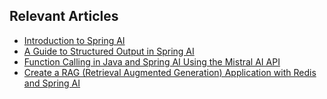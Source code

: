 ## Relevant Articles
- [Introduction to Spring AI](https://www.baeldung.com/spring-ai)
- [A Guide to Structured Output in Spring AI](https://www.baeldung.com/spring-artificial-intelligence-structure-output)
- [Function Calling in Java and Spring AI Using the Mistral AI API](https://www.baeldung.com/spring-ai-mistral-api-function-calling)
- [Create a RAG (Retrieval Augmented Generation) Application with Redis and Spring AI](https://www.baeldung.com/spring-ai-redis-rag-app)
